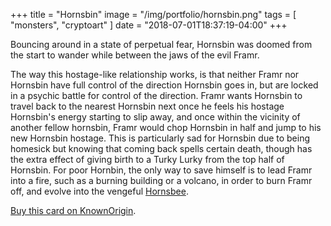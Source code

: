 +++
title = "Hornsbin"
image = "/img/portfolio/hornsbin.png"
tags = [ "monsters", "cryptoart" ]
date = "2018-07-01T18:37:19-04:00"
+++

Bouncing around in a state of perpetual fear, Hornsbin was doomed from the start to wander while between the jaws of the evil Framr.

<!--more-->

The way this hostage-like relationship works, is that neither Framr nor Hornsbin have full control of the direction Hornsbin goes in, but are locked in a psychic battle for control of the direction. Framr wants Hornsbin to travel back to the nearest Hornsbin next once he feels his hostage Hornsbin's energy starting to slip away, and once within the vicinity of another fellow hornsbin, Framr would chop Hornsbin in half and jump to his new Hornsbin hostage. This is particularly sad for Hornsbin due to being homesick but knowing that coming back spells certain death, though has the extra effect of giving birth to a Turky Lurky from the top half of Hornsbin. For poor Hornbin, the only way to save himself is to lead Framr into a fire, such as a burning building or a volcano, in order to burn Framr off, and evolve into the vengeful [Hornsbee][1].

[Buy this card on KnownOrigin](https://dapp.knownorigin.io/artists-v2/0x39c040b50A13894e19DFbb0aF47ac9bade9926Da/editions/8800).


[1]: /portfolio/hornsbee
